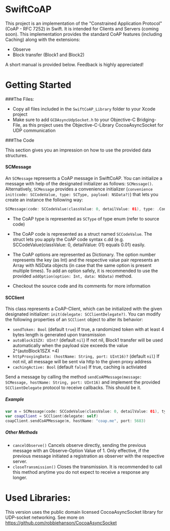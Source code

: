 SwiftCoAP
=====

This project is an implementation of the "Constrained Application Protocol" (CoAP - RFC 7252) in Swift. It is intended for Clients and Servers (coming soon).
This implementation provides the standard CoAP features (including Caching) along with the extensions:

* Observe
* Block transfer (Block1 and Block2)

A short manual is provided below.
Feedback is highly appreciated!

Getting Started
=====

###The Files:
* Copy all files included in the `SwiftCoAP_Library` folder to your Xcode project
* Make sure to add `GCDAsyncUdpSocket.h` to your Objective-C Bridging-File, as this project uses the Objective-C-Library CocoaAsyncSocket for UDP communication

###The Code

This section gives you an impression on how to use the provided data structures.

#### SCMessage

An `SCMessage` represents a CoAP message in SwiftCoAP. You can initialize a message with help of the designated initializer as follows: `SCMessage()`. Alternatively, `SCMessage` provides a convenience initializer (`convenience init(code: SCCodeValue, type: SCType, payload: NSData?)`) that lets you create an instance the following way: 

```swift
SCMessage(code: SCCodeValue(classValue: 0, detailValue: 01), type: .Confirmable, payload: "test".dataUsingEncoding(NSUTF8StringEncoding))
```
* The CoAP type is represented as `SCType` of type enum (refer to source code) 
* The CoAP code is represented as a struct named `SCCodeValue`. The struct lets you apply the CoAP code syntax c.dd (e.g. SCCodeValue(classValue: 0, detailValue: 01) equals 0.01) easily.
* The CoAP options are represented as Dictionary. The option number represents the key (as Int) and the respective value pair represents an Array with NSData objects (in case that the same option is present multiple times). To add an option safely, it is recommended to use the provided `addOption(option: Int, data: NSData)` method.

* Checkout the source code and its comments for more information

#### SCClient

This class represents a CoAP-Client, which can be initialized with the given designated initializer: `init(delegate: SCClientDelegate?)`.
You can modify the following properties of an `SCClient` object to alter its behavior:

* `sendToken: Bool` (default `true`) If true, a randomized token with at least 4 bytes length is generated upon transmission
* `autoBlock1SZX: UInt?` (default `nil`) If not nil, Block1 transfer will be used automatically when the payload size exceeds the value 2^(autoBlock1SZX +4)
* `httpProxyingData: (hostName: String, port: UInt16)?` (default `nil`) If not nil, all message will be sent via http to the given proxy address
* `cachingActive: Bool` (default `false`) If true, caching is activiated

Send a message by calling the method `sendCoAPMessage(message: SCMessage, hostName: String, port: UInt16)` and implement the provided `SCClientDelegate` protocol to receive callbacks. This should be it.

##### Example

```swift
var m = SCMessage(code: SCCodeValue(classValue: 0, detailValue: 01), type: .Confirmable, payload: "test".dataUsingEncoding(NSUTF8StringEncoding))
var coapClient = SCClient(delegate: self)
coapClient.sendCoAPMessage(m, hostName: "coap.me", port: 5683)
```
##### Other Methods

* `cancelObserve()` Cancels observe directly, sending the previous message with an Observe-Option Value of 1. Only effective, if the previous message initiated a registration as observer with the respective server.
* `closeTransmission()` Closes the transmission. It is recommended to call this method anytime you do not expect to receive a response any longer.

Used Libraries:
=====
 This version uses the public domain licensed CocoaAsyncSocket library 
 for UDP-socket networking.
 See more on https://github.com/robbiehanson/CocoaAsyncSocket

